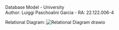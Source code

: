 Database Model - University <br>
Author: Luiggi Paschoalini Garcia - RA: 22.122.006-4 <br>

Relational Diagram:
![Relational Diagram drawio](https://github.com/luiggigarcia/database_model_universityExample/assets/83616830/f6ff0d7c-f16b-467f-ae14-901ed9ae5aea)
